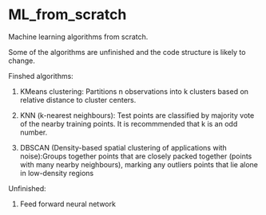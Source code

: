 # ML_from_scratch
Machine learning algorithms from scratch.

Some of the algorithms are unfinished and the code structure is likely to change.

Finshed algorithms:

1.  KMeans clustering: Partitions n observations into k clusters based on relative distance to cluster centers.
  
2.  KNN (k-nearest neighbours): Test points are classified by majority vote of the nearby training points. It is recommmended that k is an odd number.
  
3.  DBSCAN (Density-based spatial clustering of applications with noise):Groups together points that are closely packed together (points      with many nearby neighbours), marking any outliers points that lie alone in low-density regions 
  
  

Unfinished:
 
 1. Feed forward neural network
